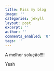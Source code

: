 ```yaml
---
title: Kiss my blog
image: ''
categories: jekyll
layout: post
excerpt: ''
author: ''
comments_enabled: '0'
tags: ''
---
```

A melhor solução!!!!

Yeah

